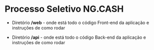 # Processo Seletivo NG.CASH

- Diretório **/web** - onde está todo o código Front-end da aplicação e instruções de como rodar

- Diretório **/api** - onde está todo o código Back-end da aplicação e instruções de como rodar
